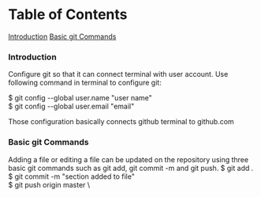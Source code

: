 
#  Table of Contents

 [Introduction](README.md#introduction)
[Basic git Commands](README.md#basic-git-commands)

### Introduction 
Configure git so that it can connect terminal with user account. Use following command in terminal to configure git:

$ git config --global user.name "user name" \
$ git config --global user.email "email"

Those configuration basically connects github terminal to github.com

### Basic git Commands
Adding a file or editing a file can be updated on the repository using three basic git commands such as git add, git commit -m and git push.
$ git add *.* \
$ git commit -m "section added to file" \
$ git push origin master \


